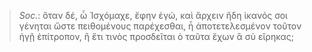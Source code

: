 

>  *Soc.*: ὅταν δέ, ὦ Ἰσχόμαχε, ἔφην ἐγώ, καὶ ἄρχειν ἤδη ἱκανός σοι γένηται ὥστε πειθομένους παρέχεσθαι, ἦ ἀποτετελεσμένον τοῦτον ἡγῇ ἐπίτροπον, ἢ ἔτι τινὸς προσδεῖται ὁ ταῦτα ἔχων ἃ σὺ εἴρηκας;